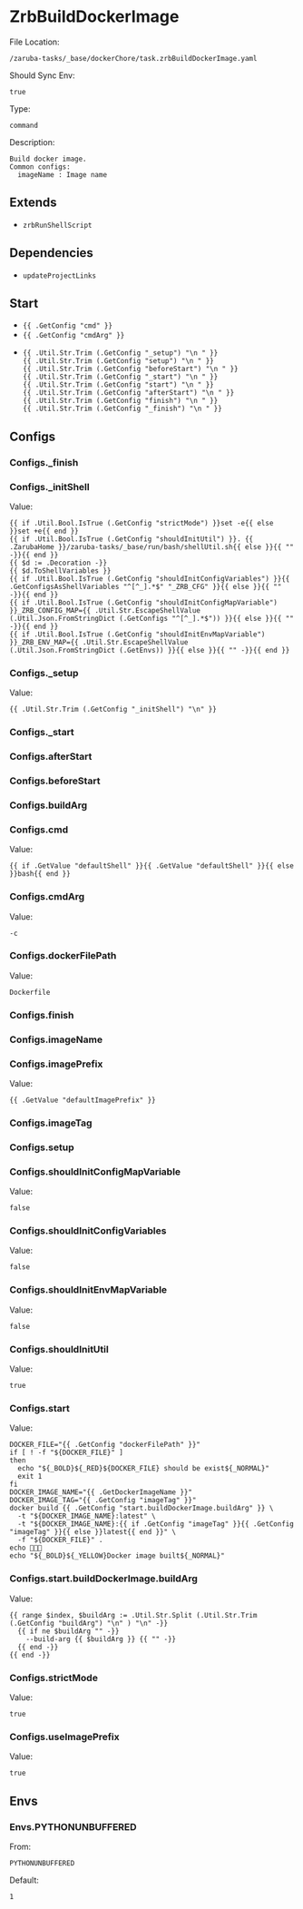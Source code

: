 
# ZrbBuildDockerImage

File Location:

    /zaruba-tasks/_base/dockerChore/task.zrbBuildDockerImage.yaml

Should Sync Env:

    true

Type:

    command

Description:

    Build docker image.
    Common configs:
      imageName : Image name



## Extends

* `zrbRunShellScript`


## Dependencies

* `updateProjectLinks`


## Start

* `{{ .GetConfig "cmd" }}`
* `{{ .GetConfig "cmdArg" }}`
*
    ```
    {{ .Util.Str.Trim (.GetConfig "_setup") "\n " }}
    {{ .Util.Str.Trim (.GetConfig "setup") "\n " }}
    {{ .Util.Str.Trim (.GetConfig "beforeStart") "\n " }}
    {{ .Util.Str.Trim (.GetConfig "_start") "\n " }}
    {{ .Util.Str.Trim (.GetConfig "start") "\n " }}
    {{ .Util.Str.Trim (.GetConfig "afterStart") "\n " }}
    {{ .Util.Str.Trim (.GetConfig "finish") "\n " }}
    {{ .Util.Str.Trim (.GetConfig "_finish") "\n " }}

    ```


## Configs


### Configs._finish


### Configs._initShell

Value:

    {{ if .Util.Bool.IsTrue (.GetConfig "strictMode") }}set -e{{ else }}set +e{{ end }}
    {{ if .Util.Bool.IsTrue (.GetConfig "shouldInitUtil") }}. {{ .ZarubaHome }}/zaruba-tasks/_base/run/bash/shellUtil.sh{{ else }}{{ "" -}}{{ end }}
    {{ $d := .Decoration -}}
    {{ $d.ToShellVariables }}
    {{ if .Util.Bool.IsTrue (.GetConfig "shouldInitConfigVariables") }}{{ .GetConfigsAsShellVariables "^[^_].*$" "_ZRB_CFG" }}{{ else }}{{ "" -}}{{ end }}
    {{ if .Util.Bool.IsTrue (.GetConfig "shouldInitConfigMapVariable") }}_ZRB_CONFIG_MAP={{ .Util.Str.EscapeShellValue (.Util.Json.FromStringDict (.GetConfigs "^[^_].*$")) }}{{ else }}{{ "" -}}{{ end }}
    {{ if .Util.Bool.IsTrue (.GetConfig "shouldInitEnvMapVariable") }}_ZRB_ENV_MAP={{ .Util.Str.EscapeShellValue (.Util.Json.FromStringDict (.GetEnvs)) }}{{ else }}{{ "" -}}{{ end }}



### Configs._setup

Value:

    {{ .Util.Str.Trim (.GetConfig "_initShell") "\n" }}


### Configs._start


### Configs.afterStart


### Configs.beforeStart


### Configs.buildArg


### Configs.cmd

Value:

    {{ if .GetValue "defaultShell" }}{{ .GetValue "defaultShell" }}{{ else }}bash{{ end }}


### Configs.cmdArg

Value:

    -c


### Configs.dockerFilePath

Value:

    Dockerfile


### Configs.finish


### Configs.imageName


### Configs.imagePrefix

Value:

    {{ .GetValue "defaultImagePrefix" }}


### Configs.imageTag


### Configs.setup


### Configs.shouldInitConfigMapVariable

Value:

    false


### Configs.shouldInitConfigVariables

Value:

    false


### Configs.shouldInitEnvMapVariable

Value:

    false


### Configs.shouldInitUtil

Value:

    true


### Configs.start

Value:

    DOCKER_FILE="{{ .GetConfig "dockerFilePath" }}"
    if [ ! -f "${DOCKER_FILE}" ]
    then
      echo "${_BOLD}${_RED}${DOCKER_FILE} should be exist${_NORMAL}"
      exit 1
    fi
    DOCKER_IMAGE_NAME="{{ .GetDockerImageName }}"
    DOCKER_IMAGE_TAG="{{ .GetConfig "imageTag" }}"
    docker build {{ .GetConfig "start.buildDockerImage.buildArg" }} \
      -t "${DOCKER_IMAGE_NAME}:latest" \
      -t "${DOCKER_IMAGE_NAME}:{{ if .GetConfig "imageTag" }}{{ .GetConfig "imageTag" }}{{ else }}latest{{ end }}" \
      -f "${DOCKER_FILE}" .
    echo 🎉🎉🎉
    echo "${_BOLD}${_YELLOW}Docker image built${_NORMAL}"



### Configs.start.buildDockerImage.buildArg

Value:

    {{ range $index, $buildArg := .Util.Str.Split (.Util.Str.Trim (.GetConfig "buildArg") "\n" ) "\n" -}}
      {{ if ne $buildArg "" -}}
        --build-arg {{ $buildArg }} {{ "" -}}
      {{ end -}}
    {{ end -}}



### Configs.strictMode

Value:

    true


### Configs.useImagePrefix

Value:

    true


## Envs


### Envs.PYTHONUNBUFFERED

From:

    PYTHONUNBUFFERED

Default:

    1